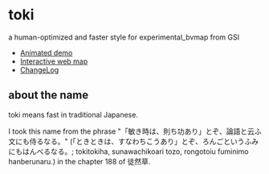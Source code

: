 # toki
a human-optimized and faster style for experimental_bvmap from GSI

- [Animated demo](https://optgeo.github.io/toki)
- [Interactive web map](https://optgeo.github.io/toki/static.html)
- [ChangeLog](https://optgeo.github.io/toki/changelog)

## about the name
toki means fast in traditional Japanese. 

I took this name from the phrase "「敏き時は、則ち功あり」とぞ、論語と云ふ文にも侍るなる。" (「ときときは、すなわちこうあり」とぞ、ろんごというふみにもはんべるなる。; tokitokiha, sunawachikoari tozo, rongotoiu fuminimo hanberunaru.) in the chapter 188 of 徒然草. 
